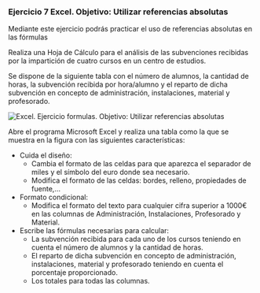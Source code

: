 ### Ejercicio 7 Excel. Objetivo: Utilizar referencias absolutas

Mediante este ejercicio podrás practicar el uso de referencias absolutas en las fórmulas

Realiza una Hoja de Cálculo para el análisis de las subvenciones recibidas por la impartición de cuatro cursos en un centro de estudios.

Se dispone de la siguiente tabla con el número de alumnos, la cantidad de horas, la subvención recibida por hora/alumno y el reparto de dicha subvención en concepto de administración, instalaciones, material y profesorado.

![Excel. Ejercicio formulas. Objetivo: Utilizar referencias absolutas ](https://pruebas.teformas.com/wp-content/uploads/2012/10/ej7.jpg)
  
  

Abre el programa Microsoft Excel y realiza una tabla como la que se muestra en la figura con las siguientes características:

-   Cuida el diseño:
    -   Cambia el formato de las celdas para que aparezca el separador de miles y el símbolo del euro donde sea necesario.
    -   Modifica el formato de las celdas: bordes, relleno, propiedades de fuente,…
-   Formato condicional:
    -   Modifica el formato del texto para cualquier cifra superior a 1000€ en las columnas de Administración, Instalaciones, Profesorado y Material.
-   Escribe las fórmulas  necesarias para calcular:
    -   La subvención recibida para cada uno de los cursos teniendo en cuenta el número de alumnos y la cantidad de horas.
    -   El reparto de dicha subvención en concepto de administración, instalaciones, material y profesorado teniendo en cuenta el porcentaje proporcionado.
    -   Los totales para todas las columnas.
<!--stackedit_data:
eyJoaXN0b3J5IjpbLTE5Mzk5ODA1MjRdfQ==
-->
